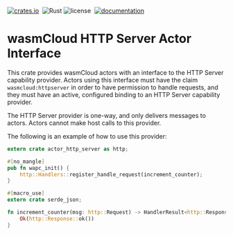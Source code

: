 [![crates.io](https://img.shields.io/crates/v/wasmcloud-actor-http-server.svg)](https://crates.io/crates/wasmcloud-actor-http-server)&nbsp;
![Rust](https://img.shields.io/github/workflow/status/wasmcloud/actor-interfaces/HTTP%20Server)
![license](https://img.shields.io/crates/l/wasmcloud-actor-http-server.svg)&nbsp;
[![documentation](https://docs.rs/wasmcloud-actor-http-server/badge.svg)](https://docs.rs/wasmcloud-actor-http-server)
# wasmCloud HTTP Server Actor Interface

This crate provides wasmCloud actors with an interface to the HTTP Server capability provider. Actors using this
interface must have the claim `wasmcloud:httpserver` in order to have permission to handle requests, and they
must have an active, configured binding to an HTTP Server capability provider.

The HTTP Server provider is one-way, and only delivers messages to actors. Actors cannot make host calls
to this provider.

The following is an example of how to use this provider:

```rust
extern crate actor_http_server as http;

#[no_mangle]
pub fn wapc_init() {
    http::Handlers::register_handle_request(increment_counter);
}

#[macro_use]
extern crate serde_json;

fn increment_counter(msg: http::Request) -> HandlerResult<http::Response> {
    Ok(http::Response::ok())
}
```


